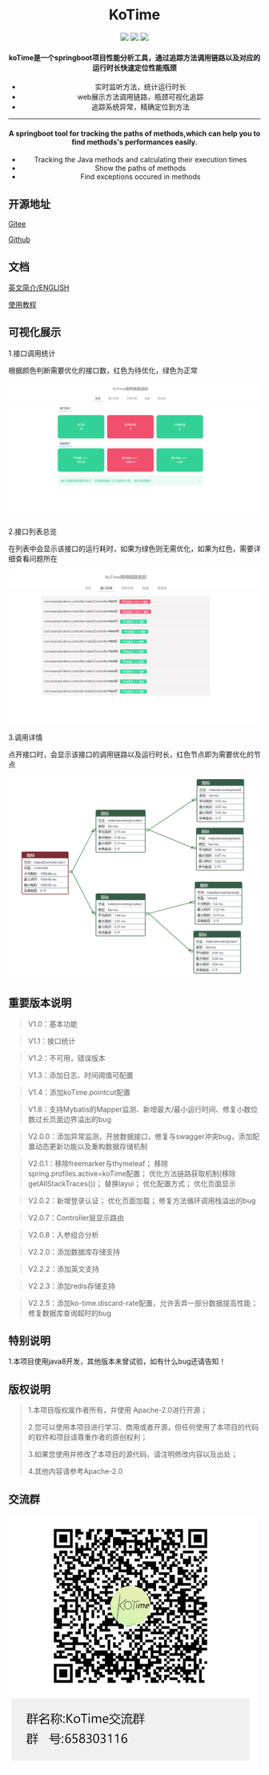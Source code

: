 
<div align="center">
    <h1 >KoTime</h1> 
</div>

<div align="center">
    <img src='https://shields.io/badge/version-2.2.5-green.svg'>
    <img src='https://shields.io/badge/author-Chang Zhang-dbab09.svg'>
    <img src='https://shields.io/badge/dependencies-Spring|aspectjweaver|tomcat|UIKit-r.svg'>
    <h4>koTime是一个springboot项目性能分析工具，通过追踪方法调用链路以及对应的运行时长快速定位性能瓶颈</h4>
    <ul>
        <li>实时监听方法，统计运行时长</li>
        <li>web展示方法调用链路，瓶颈可视化追踪</li>
        <li>追踪系统异常，精确定位到方法</li>
    </ul>

---

<h4>A springboot tool for tracking the paths of methods,which can help you to find methods's performances easily.</h4>
<ul>
    <li>Tracking the Java methods and calculating their execution times</li>
    <li>Show the paths of methods</li>
    <li>Find exceptions occured in methods</li>
</ul>
</div>


## 开源地址

[Gitee](https://gitee.com/huoyo/ko-time.git)

[Github](https://github.com/huoyo/ko-time.git)


## 文档

[英文简介/ENGLISH](README-EN.md)

[使用教程](http://kotimedoc.langpy.cn/)




## 可视化展示

1.接口调用统计

根据颜色判断需要优化的接口数，红色为待优化，绿色为正常

![输入图片说明](docs/v201/zl.png)

2.接口列表总览

在列表中会显示该接口的运行耗时，如果为绿色则无需优化，如果为红色，需要详细查看问题所在

![输入图片说明](docs/v201/apis.png)

3.调用详情

点开接口时，会显示该接口的调用链路以及运行时长，红色节点即为需要优化的节点

![输入图片说明](docs/v204/ff.png)

## 重要版本说明

> V1.0：基本功能

> V1.1：接口统计

> V1.2：不可用，错误版本

> V1.3：添加日志、时间阈值可配置

> V1.4：添加koTime.pointcut配置

> V1.8：支持Mybatis的Mapper监测、新增最大/最小运行时间、修复小数位数过长页面边界溢出的bug

> V2.0.0：添加异常监测，开放数据接口，修复与swagger冲突bug，添加配置动态更新功能以及重构数据存储机制

> V2.0.1：移除freemarker与thymeleaf；
         移除spring.profiles.active=koTime配置；
         优化方法链路获取机制(移除getAllStackTraces())；
         替换layui；
         优化配置方式；
         优化页面显示

> V2.0.2：新增登录认证；
          优化页面加载；
          修复方法循环调用栈溢出的bug

> V2.0.7：Controller层显示路由

> V2.0.8：入参组合分析

> V2.2.0：添加数据库存储支持

> V2.2.2：添加英文支持

> V2.2.3：添加redis存储支持

> V2.2.5：添加ko-time.discard-rate配置，允许丢弃一部分数据提高性能；
            修复数据库查询超时的bug

## 特别说明

1.本项目使用java8开发，其他版本未曾试验，如有什么bug还请告知！

## 版权说明

> 1.本项目版权属作者所有，并使用 Apache-2.0进行开源；
>
> 2.您可以使用本项目进行学习、商用或者开源，但任何使用了本项目的代码的软件和项目请尊重作者的原创权利；
>
> 3.如果您使用并修改了本项目的源代码，请注明修改内容以及出处；
>
> 4.其他内容请参考Apache-2.0


## 交流群

![输入图片说明](docs/image.png)



